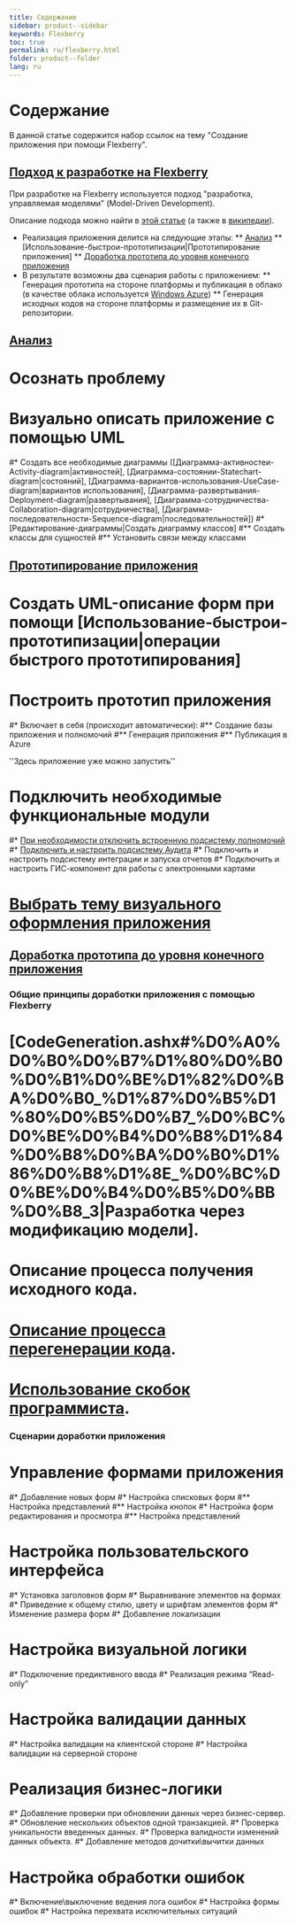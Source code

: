 ```yaml
---
title: Содержание
sidebar: product--sidebar
keywords: Flexberry
toc: true
permalink: ru/flexberry.html
folder: product--folder
lang: ru
---
```


# Содержание
В данной статье содержится набор ссылок на тему "Создание приложения при помощи Flexberry".

## [Подход к разработке на Flexberry](model-driven-architecture.html)
При разработке на Flexberry используется подход "разработка, управляемая моделями" (Model-Driven Development).

Описание подхода можно найти в [этой статье](model-driven-architecture.html) (а также в [википедии](http://ru.wikipedia.org/wiki/Model_Driven_Architecture)).
*	Реализация приложения делится на следующие этапы:
**	[Анализ](flex-analys.html)
**	[Использование-быстрои-прототипизации|Прототипирование приложения]
**	[Доработка прототипа до уровня конечного приложения](development.html)
*	В результате возможны два сценария работы с приложением:
**	Генерация прототипа на стороне платформы и публикация в облако (в качестве облака используется [Windows Azure](http://www.windowsazure.com))
**	Генерация исходных кодов на стороне платформы и размещение их в Git-репозитории.


## [Анализ](flex-analys.html)
#	Осознать проблему
#	Визуально описать приложение с помощью UML
#*	Создать все необходимые диаграммы ([Диаграмма-активностеи-Activity-diagram|активностей], [Диаграмма-состоянии-Statechart-diagram|состояний], [Диаграмма-вариантов-использования-UseCase-diagram|вариантов использования], [Диаграмма-развертывания-Deployment-diagram|развертывания], [Диаграмма-сотрудничества-Collaboration-diagram|сотрудничества], [Диаграмма-последовательности-Sequence-diagram|последовательностей])
#*	[Редактирование-диаграммы|Создать диаграмму классов]
#**	Создать классы для сущностей
#**	Установить связи между классами

## [Прототипирование приложения](flex-prototype.html)
#	Создать UML-описание форм при помощи [Использование-быстрои-прототипизации|операции быстрого прототипирования]
#	Построить прототип приложения
#* 	Включает в себя (происходит автоматически):
#**	Создание базы приложения и полномочий
#**	Генерация приложения
#**	Публикация в Azure

''Здесь приложение уже можно запустить''
#	Подключить необходимые функциональные модули
#*	[При необходимости отключить встроенную подсистему полномочий](right-manager-module.html)
#*	[Подключить и настроить подсистему Аудита](audit-Flexberry-setup.html)
#*	Подключить и настроить подсистему интеграции и запуска отчетов
#*	Подключить и настроить ГИС-компонент для работы с электронными картами
#	[Выбрать тему визуального оформления приложения](choose-theme.html)

## [Доработка прототипа до уровня конечного приложения](flex-development.html)
### Общие принципы доработки приложения с помощью Flexberry
#	[CodeGeneration.ashx#%D0%A0%D0%B0%D0%B7%D1%80%D0%B0%D0%B1%D0%BE%D1%82%D0%BA%D0%B0_%D1%87%D0%B5%D1%80%D0%B5%D0%B7_%D0%BC%D0%BE%D0%B4%D0%B8%D1%84%D0%B8%D0%BA%D0%B0%D1%86%D0%B8%D1%8E_%D0%BC%D0%BE%D0%B4%D0%B5%D0%BB%D0%B8_3|Разработка через модификацию модели].
#	Описание процесса получения исходного кода.
#	[Описание процесса перегенерации кода](code-generation.html).
#	[Использование скобок программиста](programmer-brackets.html).


### Сценарии доработки приложения
#	Управление формами приложения
#*	Добавление новых форм
#*	Настройка списковых форм
#**	Настройка представлений
#**	Настройка кнопок
#*	Настройка форм редактирования и просмотра
#**	Настройка представлений
#	Настройка пользовательского интерфейса
#*	Установка заголовков форм
#*	Выравнивание элементов на формах
#*	Приведение к общему стилю, цвету и шрифтам элементов форм
#*	Изменение размера форм
#*	Добавление локализации
#	Настройка визуальной логики
#*	Подключение предиктивного ввода
#*	Реализация режима “Read-only”
#	Настройка валидации данных
#*	Настройка валидации на клиентской стороне
#*	Настройка валидации на серверной стороне
#	Реализация бизнес-логики
#*	Добавление проверки при обновлении данных через бизнес-сервер.
#*	Обновление нескольких объектов одной транзакцией.
#*	Проверка уникальности введенных данных.
#*	Проверка валидности изменений данных объекта.
#*	Добавление методов дочитки\вычитки данных
#	Настройка обработки ошибок
#*	Включение\выключение ведения лога ошибок
#*	Настройка формы ошибок
#*	Настройка перехвата исключительных ситуаций

